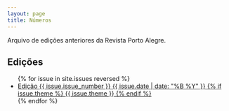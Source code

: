 ```yaml
---
layout: page
title: Números
---
```


Arquivo de edições anteriores da Revista Porto Alegre.

## Edições

<ul class="issue-list">
  {% for issue in site.issues reversed %}
    <li class="issue-item">
      <a href="{{ issue.url | relative_url }}">
        <span class="issue-number">Edição {{ issue.issue_number }}</span>
        <span class="issue-date">{{ issue.date | date: "%B %Y" }}</span>
        {% if issue.theme %}
          <span class="issue-theme">{{ issue.theme }}</span>
        {% endif %}
      </a>
    </li>
  {% endfor %}
</ul>
